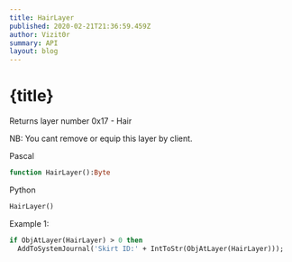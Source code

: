 ```yaml
---
title: HairLayer
published: 2020-02-21T21:36:59.459Z
author: Vizit0r
summary: API
layout: blog
---
```


# {title}

Returns layer number 0x17 - Hair

NB: You cant remove or equip this layer by client.

Pascal

```pascal
function HairLayer():Byte
```

Python

```python
HairLayer()
```

Example 1:

```pascal
if ObjAtLayer(HairLayer) > 0 then 
  AddToSystemJournal('Skirt ID:' + IntToStr(ObjAtLayer(HairLayer)));
```
